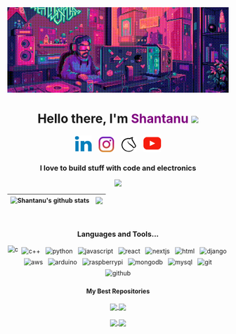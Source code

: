 <div align="center">  
   <img src="./docs/codeGif.gif" alt="Hello world">
</div>


<div align="center">
   <h1>Hello there, I'm <span style="color: purple;">Shantanu</span> 
   <img src="https://media.giphy.com/media/WUlplcMpOCEmTGBtBW/giphy.gif" width="50"> 
   </h1>

<!--icons from:  https://skillicons.dev/icons?i=linkedin -->

<p align='center'>
<a href="https://www.linkedin.com/in/shantanusingh2k19/"><img height="38" src="docs/linkedin2.svg"></a>&nbsp;&nbsp;&nbsp;&nbsp;<a href="https://instagram.com/shantanu.eth_"><img height="35" src="docs/instagram.svg"></a>&nbsp;&nbsp;&nbsp;&nbsp;<a href="https://lichess.org/@/zodiac2000"><img height="35" src="docs/lichess.svg"></a>&nbsp;&nbsp;&nbsp;&nbsp;<a href="https://www.youtube.com/@shan_singh"><img height="40" src="docs/youtube.svg"></a>
 </p>


<h3 align="center">I love to build stuff with code and electronics</h3>

![](https://komarev.com/ghpvc/?username=your-github-username&color=red)


| <img align="center" src="https://shantanus-readme-stats.vercel.app/api?username=Shantanu2k19&show_icons=true&include_all_commits=true&theme=buefy&hide_border=true&rank_icon=github&cache_seconds=86400" alt="Shantanu's github stats" /> | <img align="center" src="https://shantanus-readme-stats.vercel.app/api/top-langs/?username=Shantanu2k19&layout=compact&&size_weight=0&count_weight=1&theme=buefy&hide_border=true&cache_seconds=86400" />
| ------------- | ------------- |

<br />


<!-- change alt tags -->
 
### Languages and Tools...

<p align="center">
  <img height="45"  src="https://skillicons.dev/icons?i=c" alt="c">  

  <img height="45"  src="https://skillicons.dev/icons?i=cpp" alt="c++" style="vertical-align:top; margin:4px">  

  <img height="45"  src="https://skillicons.dev/icons?i=py" alt="python" style="vertical-align:top; margin:4px">  

  <img height="45"  src="https://skillicons.dev/icons?i=js" alt="javascript" style="vertical-align:top; margin:4px">  

  <img height="45"  src="https://skillicons.dev/icons?i=react" alt="react" style="vertical-align:top; margin:4px">  


  <img height="45"  src="https://skillicons.dev/icons?i=nextjs" alt="nextjs" style="vertical-align:top; margin:4px"> 

  <img height="45"  src="https://skillicons.dev/icons?i=html" alt="html" style="vertical-align:top; margin:4px">  

  <img height="45"  src="https://skillicons.dev/icons?i=django" alt="django" style="vertical-align:top; margin:4px">  

  <img height="45"  src="https://skillicons.dev/icons?i=aws" alt="aws" style="vertical-align:top; margin:4px">  

  <img height="45"  src="https://skillicons.dev/icons?i=arduino" alt="arduino" style="vertical-align:top; margin:4px">  

  <img height="45"  src="https://skillicons.dev/icons?i=raspberrypi" alt="raspberrypi" style="vertical-align:top; margin:4px">  

  <img height="45"  src="https://skillicons.dev/icons?i=mongodb" alt="mongodb" style="vertical-align:top; margin:4px">  

  <img height="45"  src="https://skillicons.dev/icons?i=mysql" alt="mysql" style="vertical-align:top; margin:4px">  

  <img height="45"  src="https://skillicons.dev/icons?i=git" alt="git" style="vertical-align:top; margin:4px">  

  <img height="45"  src="https://skillicons.dev/icons?i=github" alt="github" style="vertical-align:top; margin:4px"> 


  
</p>

#### My Best Repositories


<a href="https://github.com/Shantanu2k19/MyMedic">
  <img align="center" src="https://shantanus-readme-stats.vercel.app/api/pin/?username=Shantanu2k19&repo=MyMedic&theme=buefy&cache_seconds=86400" />
</a>  
<a href="https://github.com/Shantanu2k19/meTube">
  <img align="center" src="https://shantanus-readme-stats.vercel.app/api/pin/?username=Shantanu2k19&repo=meTube&theme=buefy&cache_seconds=86400" />
</a>

<br/> 
<br/> 

<a href="https://github.com/Shantanu2k19/threads">
  <img align="center" src="https://shantanus-readme-stats.vercel.app/api/pin/?username=Shantanu2k19&repo=threads&theme=buefy&cache_seconds=86400" />
</a>  
<a href="https://github.com/Shantanu2k19/chat_gpt_project">
  <img align="center" src="https://shantanus-readme-stats.vercel.app/api/pin/?username=Shantanu2k19&repo=chat_gpt_project&theme=buefy&cache_seconds=86400" />
</a>
<br />
<br />
